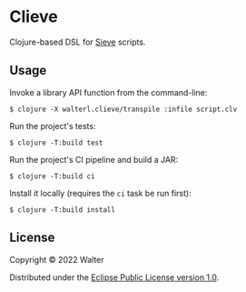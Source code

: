 # Clieve

Clojure-based DSL for [Sieve](http://sieve.info/) scripts.

## Usage

Invoke a library API function from the command-line:

    $ clojure -X walterl.clieve/transpile :infile script.clv

Run the project's tests:

    $ clojure -T:build test

Run the project's CI pipeline and build a JAR:

    $ clojure -T:build ci

Install it locally (requires the `ci` task be run first):

    $ clojure -T:build install

## License

Copyright © 2022 Walter

Distributed under the [Eclipse Public License version 1.0](./LICENSE).
